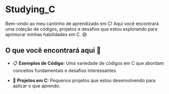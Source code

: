 # Studying_C

Bem-vindo ao meu cantinho de aprendizado em C! Aqui você encontrará uma coleção de códigos, projetos e desafios que estou explorando para aprimorar minhas habilidades em C. 😄

## O que você encontrará aqui 📂

- 📋 **Exemplos de Código:** Uma variedade de códigos em C que abordam conceitos fundamentais e desafios interessantes.

- 🚀 **Projetos em C:** Pequenos projetos que estou desenvolvendo para aplicar o que aprendo.

